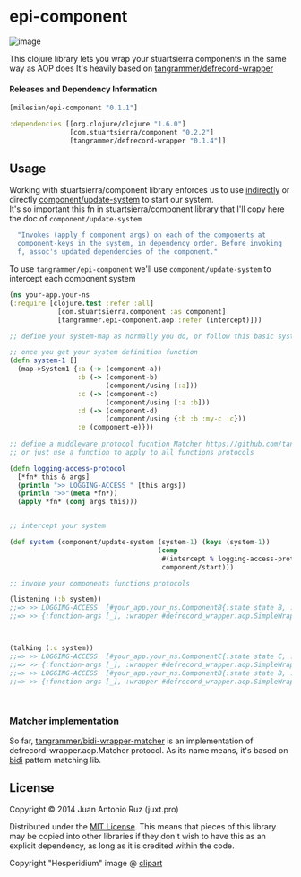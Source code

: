 # epi-component

![image](https://dl.dropboxusercontent.com/u/8688858/epicarp.gif)

This clojure library lets you wrap your stuartsierra components in the same way as AOP does
It's heavily based on [tangrammer/defrecord-wrapper](https://github.com/tangrammer/defrecord-wrapper) 

#### Releases and Dependency Information


```clojure
[milesian/epi-component "0.1.1"]
```

```clojure
:dependencies [[org.clojure/clojure "1.6.0"]
               [com.stuartsierra/component "0.2.2"]
               [tangrammer/defrecord-wrapper "0.1.4"]]
```


## Usage

Working with stuartsierra/component library enforces us to use [indirectly](https://github.com/stuartsierra/component/blob/master/src/com/stuartsierra/component.clj#L143-L151) or directly [component/update-system](https://github.com/stuartsierra/component/blob/master/src/com/stuartsierra/component.clj#L117) to start our system.    
It's so important this fn in stuartsierra/component library that I'll copy here the doc of ```component/update-system```
```clojure 
  "Invokes (apply f component args) on each of the components at
  component-keys in the system, in dependency order. Before invoking
  f, assoc's updated dependencies of the component."
```

To use ```tangrammer/epi-component``` we'll use ```component/update-system``` to intercept each component system

```clojure
(ns your-app.your-ns
(:require [clojure.test :refer :all]
            [com.stuartsierra.component :as component]
            [tangrammer.epi-component.aop :refer (intercept)]))

;; define your system-map as normally you do, or follow this basic system https://github.com/tangrammer/epi-component/blob/master/test/tangrammer/epi_component/aop_test.clj#L9-L69            

;; once you get your system definition function
(defn system-1 []
  (map->System1 {:a (-> (component-a))
                 :b (-> (component-b)
                        (component/using [:a]))
                 :c (-> (component-c)
                        (component/using [:a :b]))
                 :d (-> (component-d)
                        (component/using {:b :b :my-c :c}))
                 :e (component-e)}))
                 
;; define a middleware protocol fucntion Matcher https://github.com/tangrammer/defrecord-wrapper/blob/master/src/defrecord_wrapper/aop.clj#L4 
;; or just use a function to apply to all functions protocols

(defn logging-access-protocol
  [*fn* this & args]
  (println ">> LOGGING-ACCESS " [this args])
  (println ">>"(meta *fn*))
  (apply *fn* (conj args this)))


;; intercept your system 

(def system (component/update-system (system-1) (keys (system-1))
                                     (comp
                                      #(intercept % logging-access-protocol)
                                      component/start)))

;; invoke your components functions protocols

(listening (:b system))
;;=> >> LOGGING-ACCESS  [#your_app.your_ns.ComponentB{:state state B, :a #defrecord_wrapper.aop.SimpleWrapper{:wrapped-record #your_app.your_ns.ComponentA{:state state A}, :state state A}} nil]
;;=> >> {:function-args [_], :wrapper #defrecord_wrapper.aop.SimpleWrapper{:wrapped-record #your_app.your_ns.ComponentB{:state state B, :a #defrecord_wrapper.aop.SimpleWrapper{:wrapped-record #your_app.your_ns.ComponentA{:state state A}, :state state A}}, :a #defrecord_wrapper.aop.SimpleWrapper{:wrapped-record #your_app.your_ns.ComponentA{:state state A}, :state state A}, :state state B}, :function-name listening}



(talking (:c system))
;;=> >> LOGGING-ACCESS  [#your_app.your_ns.ComponentC{:state state C, :a #defrecord_wrapper.aop.SimpleWrapper{:wrapped-record #your_app.your_ns.ComponentA{:state state A}, :state state A}, :b #defrecord_wrapper.aop.SimpleWrapper{:wrapped-record #your_app.your_ns.ComponentB{:state state B, :a #defrecord_wrapper.aop.SimpleWrapper{:wrapped-record #your_app.your_ns.ComponentA{:state state A}, :state state A}}, :a #defrecord_wrapper.aop.SimpleWrapper{:wrapped-record #your_app.your_ns.ComponentA{:state state A}, :state state A}, :state state B}} nil]
;;=> >> {:function-args [_], :wrapper #defrecord_wrapper.aop.SimpleWrapper{:wrapped-record #your_app.your_ns.ComponentC{:state state C, :a #defrecord_wrapper.aop.SimpleWrapper{:wrapped-record #your_app.your_ns.ComponentA{:state state A}, :state state A}, :b #defrecord_wrapper.aop.SimpleWrapper{:wrapped-record #your_app.your_ns.ComponentB{:state state B, :a #defrecord_wrapper.aop.SimpleWrapper{:wrapped-record #your_app.your_ns.ComponentA{:state state A}, :state state A}}, :a #defrecord_wrapper.aop.SimpleWrapper{:wrapped-record #your_app.your_ns.ComponentA{:state state A}, :state state A}, :state state B}}, :b #defrecord_wrapper.aop.SimpleWrapper{:wrapped-record #your_app.your_ns.ComponentB{:state state B, :a #defrecord_wrapper.aop.SimpleWrapper{:wrapped-record #your_app.your_ns.ComponentA{:state state A}, :state state A}}, :a #defrecord_wrapper.aop.SimpleWrapper{:wrapped-record #your_app.your_ns.ComponentA{:state state A}, :state state A}, :state state B}, :a #defrecord_wrapper.aop.SimpleWrapper{:wrapped-record #your_app.your_ns.ComponentA{:state state A}, :state state A}, :state state C}, :function-name talking}
;;=> >> LOGGING-ACCESS  [#your_app.your_ns.ComponentB{:state state B, :a #defrecord_wrapper.aop.SimpleWrapper{:wrapped-record #your_app.your_ns.ComponentA{:state state A}, :state state A}} nil]
;;=> >> {:function-args [_], :wrapper #defrecord_wrapper.aop.SimpleWrapper{:wrapped-record #your_app.your_ns.ComponentB{:state state B, :a #defrecord_wrapper.aop.SimpleWrapper{:wrapped-record #your_app.your_ns.ComponentA{:state state A}, :state state A}}, :a #defrecord_wrapper.aop.SimpleWrapper{:wrapped-record #your_app.your_ns.ComponentA{:state state A}, :state state A}, :state state B}, :function-name listening}
                 
            
```


### Matcher implementation
So far, [tangrammer/bidi-wrapper-matcher](https://github.com/tangrammer/bidi-wrapper-matcher) is an implementation of defrecord-wrapper.aop.Matcher protocol. As its name means, it's based on [bidi](https://github.com/juxt/bidi)  pattern matching lib. 


## License

Copyright © 2014 Juan Antonio Ruz (juxt.pro)

Distributed under the [MIT License](http://opensource.org/licenses/MIT). This means that pieces of this library may be copied into other libraries if they don't wish to have this as an explicit dependency, as long as it is credited within the code.

Copyright "Hesperidium" image @ [clipart](http://etc.usf.edu/clipart/)
